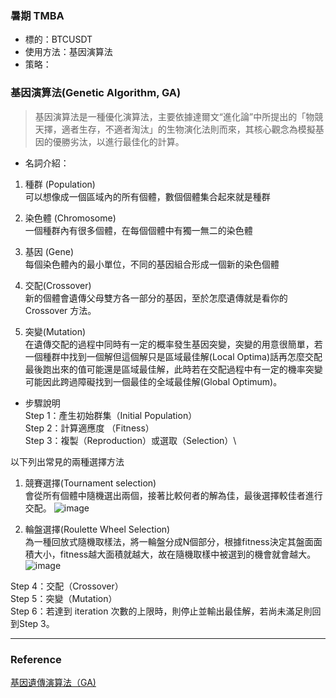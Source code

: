 ### 暑期 TMBA  
* 標的：BTCUSDT
* 使用方法：基因演算法
* 策略：

### 基因演算法(Genetic Algorithm, GA)
> 基因演算法是一種優化演算法，主要依據達爾文“進化論”中所提出的「物競天擇，適者生存，不適者淘汰」的生物演化法則而來，其核心觀念為模擬基因的優勝劣汰，以進行最佳化的計算。
* 名詞介紹：
1. 種群 (Population)\
可以想像成一個區域內的所有個體，數個個體集合起來就是種群

2. 染色體 (Chromosome)\
一個種群內有很多個體，在每個個體中有獨一無二的染色體

3. 基因 (Gene)\
每個染色體內的最小單位，不同的基因組合形成一個新的染色個體

4. 交配(Crossover)\
新的個體會遺傳父母雙方各一部分的基因，至於怎麼遺傳就是看你的 Crossover 方法。

5. 突變(Mutation)\
在遺傳交配的過程中同時有一定的概率發生基因突變，突變的用意很簡單，若一個種群中找到一個解但這個解只是區域最佳解(Local Optima)話再怎麼交配最後跑出來的值可能還是區域最佳解，此時若在交配過程中有一定的機率突變可能因此跨過障礙找到一個最佳的全域最佳解(Global Optimum)。

* 步驟說明\
Step 1：產生初始群集（Initial Population）\
Step 2：計算適應度 （Fitness）\
Step 3：複製（Reproduction）或選取（Selection）\

以下列出常見的兩種選擇方法
1. 競賽選擇(Tournament selection)\
   會從所有個體中隨機選出兩個，接著比較何者的解為佳，最後選擇較佳者進行交配。
![image](https://github.com/user-attachments/assets/57752468-180d-48b8-8725-355ea6fdcfa0)

2. 輪盤選擇(Roulette Wheel Selection)\
   為一種回放式隨機取樣法，將一輪盤分成N個部分，根據fitness決定其盤面面積大小，fitness越大面積就越大，故在隨機取樣中被選到的機會就會越大。
![image](https://github.com/user-attachments/assets/04f6da45-dfd6-44b5-abb7-59c8b3aaca8f)


Step 4：交配（Crossover）\
Step 5：突變（Mutation）\
Step 6：若達到 iteration 次數的上限時，則停止並輸出最佳解，若尚未滿足則回到Step 3。

***
### Reference
[基因遺傳演算法（GA)](https://tzuchieh0931.medium.com/ga-metaheuristic-05-cf98c543da7f)
